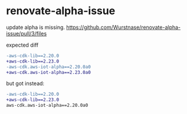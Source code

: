 # renovate-alpha-issue

update alpha is missing.
https://github.com/Wurstnase/renovate-alpha-issue/pull/3/files

expected diff
```diff
-aws-cdk-lib==2.20.0
+aws-cdk-lib==2.23.0
-aws-cdk.aws-iot-alpha==2.20.0a0
+aws-cdk.aws-iot-alpha==2.23.0a0
```

but got instead:
```diff
-aws-cdk-lib==2.20.0
+aws-cdk-lib==2.23.0
aws-cdk.aws-iot-alpha==2.20.0a0
```

